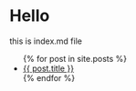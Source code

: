 <h1>Hello</h1>
this is index.md file

<ul>
  {% for post in site.posts %}
    <li>
      <a href=".{{ post.url }}">{{ post.title }}</a>
    </li>
  {% endfor %}
</ul>
